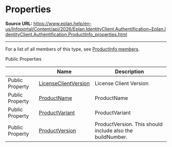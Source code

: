 # Properties

**Source URL:** https://www.eplan.help/en-us/Infoportal/Content/api/2026/Eplan.IdentityClient.Authentification~Eplan.IdentityClient.Authentification.ProductInfo_properties.html

---

For a list of all members of this type, see [ProductInfo members](Eplan.IdentityClient.Authentification~Eplan.IdentityClient.Authentification.ProductInfo_members.html).

Public Properties

|  | Name | Description |
| --- | --- | --- |
| Public Property | [LicenseClientVersion](Eplan.IdentityClient.Authentification~Eplan.IdentityClient.Authentification.ProductInfo~LicenseClientVersion.html) | License Client Version |
| Public Property | [ProductName](Eplan.IdentityClient.Authentification~Eplan.IdentityClient.Authentification.ProductInfo~ProductName.html) | ProductName |
| Public Property | [ProductVariant](Eplan.IdentityClient.Authentification~Eplan.IdentityClient.Authentification.ProductInfo~ProductVariant.html) | ProductVariant |
| Public Property | [ProductVersion](Eplan.IdentityClient.Authentification~Eplan.IdentityClient.Authentification.ProductInfo~ProductVersion.html) | ProductVersion. This should include also the buildNumber. |


